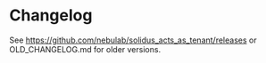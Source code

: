 # Changelog

See https://github.com/nebulab/solidus_acts_as_tenant/releases or OLD_CHANGELOG.md for older versions.
